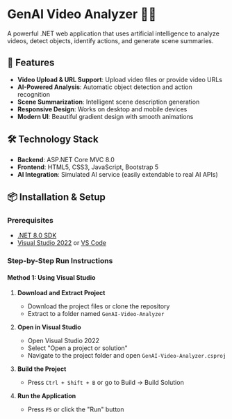 # GenAI Video Analyzer 🎥🤖

A powerful .NET web application that uses artificial intelligence to analyze videos, detect objects, identify actions, and generate scene summaries.

## 🚀 Features

- **Video Upload & URL Support**: Upload video files or provide video URLs
- **AI-Powered Analysis**: Automatic object detection and action recognition
- **Scene Summarization**: Intelligent scene description generation
- **Responsive Design**: Works on desktop and mobile devices
- **Modern UI**: Beautiful gradient design with smooth animations

## 🛠️ Technology Stack

- **Backend**: ASP.NET Core MVC 8.0
- **Frontend**: HTML5, CSS3, JavaScript, Bootstrap 5
- **AI Integration**: Simulated AI service (easily extendable to real AI APIs)

## 📦 Installation & Setup

### Prerequisites

- [.NET 8.0 SDK](https://dotnet.microsoft.com/download/dotnet/8.0)
- [Visual Studio 2022](https://visualstudio.microsoft.com/) or [VS Code](https://code.visualstudio.com/)

### Step-by-Step Run Instructions

#### Method 1: Using Visual Studio

1. **Download and Extract Project**
   - Download the project files or clone the repository
   - Extract to a folder named `GenAI-Video-Analyzer`

2. **Open in Visual Studio**
   - Open Visual Studio 2022
   - Select "Open a project or solution"
   - Navigate to the project folder and open `GenAI-Video-Analyzer.csproj`

3. **Build the Project**
   - Press `Ctrl + Shift + B` or go to Build → Build Solution

4. **Run the Application**
   - Press `F5` or click the "Run" button
